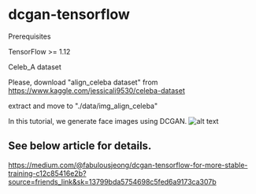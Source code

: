 # dcgan-tensorflow

Prerequisites

TensorFlow >= 1.12

Celeb_A dataset

Please, download "align_celeba dataset" from https://www.kaggle.com/jessicali9530/celeba-dataset

extract and move to "./data/img_align_celeba"


In this tutorial, we generate face images using DCGAN.
![alt text](https://github.com/fabulousjeong/dcgan-tensorflow/blob/master/images/dcgan_celeb.gif?raw=true)


## See below article for details.
https://medium.com/@fabulousjeong/dcgan-tensorflow-for-more-stable-training-c12c85416e2b?source=friends_link&sk=13799bda5754698c5fed6a9173ca307b


